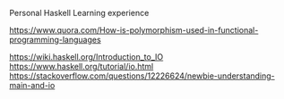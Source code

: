Personal Haskell Learning experience

<!-- Understanding polymorphism -->
https://www.quora.com/How-is-polymorphism-used-in-functional-programming-languages

<!-- Learning a about Haskell IO -->
https://wiki.haskell.org/Introduction_to_IO
https://www.haskell.org/tutorial/io.html
https://stackoverflow.com/questions/12226624/newbie-understanding-main-and-io